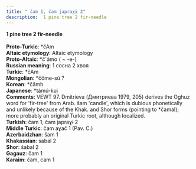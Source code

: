 ```yaml
---
title: " čam 1, čam japraɣɨ 2"
description:  1 pine tree 2 fir-needle
---
```

<strong> 1 pine tree 2 fir-needle</strong><br><br>
<strong>Proto-Turkic</strong>:  *čAm<br>
<strong>Altaic etymology</strong>:  Altaic etymology<br>
<strong> Proto-Altaic</strong>:  *č`ámo ( ~ -e-)<br>
<strong>Russian meaning</strong>:  1 сосна 2 хвоя<br>
<strong>Turkic</strong>:  *čAm<br>
<strong>Mongolian</strong>:  *čöme-sü ?<br>
<strong>Korean</strong>:  *čămh<br>
<strong>Japanese</strong>:  *támú-kui<br>
<strong>Comments</strong>:  VEWT 97. Dmitrieva (Дмитриева 1979, 205) derives the Oghuz word for 'fir-tree' from Arab. šam 'candle', which is dubious phonetically and unlikely because of the Khak. and Shor forms (pointing to *čamal); more probably an original Turkic root, although localized.<br>
<strong>Turkish</strong>:  čam 1, čam japraɣɨ 2<br>
<strong>Middle Turkic</strong>:  čam aɣač 1 (Pav. C.)<br>
<strong>Azerbaidzhan</strong>:  šam 1<br>
<strong>Khakassian</strong>:  sabal 2<br>
<strong>Shor</strong>:  šabal 2<br>
<strong>Gagauz</strong>:  čam 1<br>
<strong>Karaim</strong>:  čam, cam 1<br>


